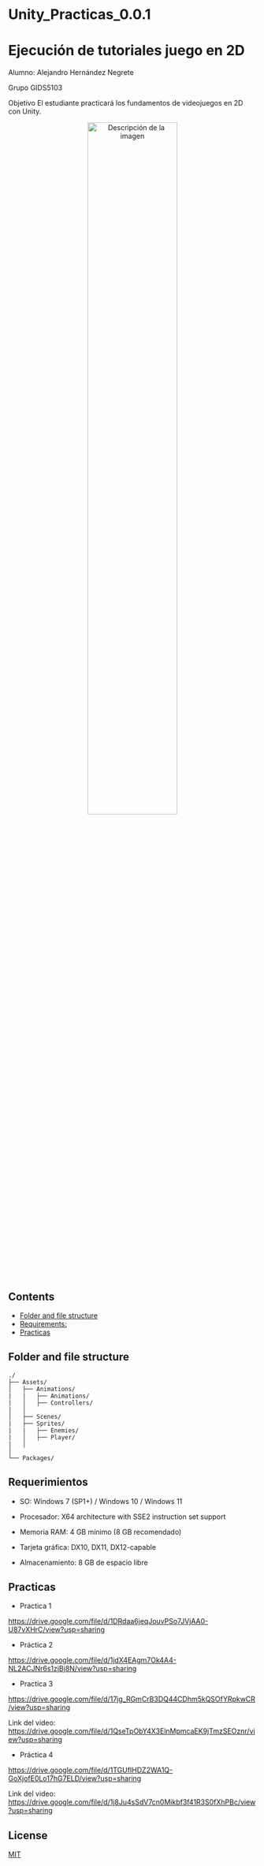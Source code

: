 # Unity_Practicas_0.0.1
# Ejecución de tutoriales juego en 2D 

Alumno: Alejandro Hernández Negrete

Grupo GIDS5103

Objetivo
El estudiante practicará los fundamentos de videojuegos en 2D con Unity.



<p align="center">
  <img src="https://encrypted-tbn0.gstatic.com/images?q=tbn:ANd9GcRf9oYjAjQvY7TIldEY95WkvDe8Emb83C6FTQ&s" width="60%" alt="Descripción de la imagen">
</p>

## Contents

- [Folder and file structure](#folder-and-file-structure)
- [Requirements:](#requirements)
- [Practicas](#practicas)

## Folder and file structure

```
./
├── Assets/                                      
│   ├── Animations/                                  
|   |   ├── Animations/                          
|   │   ├── Controllers/                                         
|   │
│   ├── Scenes/                                    
|   ├── Sprites/                                 
|   |   ├── Enemies/                            
|   │   ├── Player/                           
|   │                               
│
└── Packages/                                     

```

## Requerimientos

- SO: Windows 7 (SP1+) / Windows 10 / Windows 11

- Procesador: X64 architecture with SSE2 instruction set support

- Memoria RAM: 4 GB mínimo (8 GB recomendado)

- Tarjeta gráfica: DX10, DX11, DX12-capable

- Almacenamiento: 8 GB de espacio libre

## Practicas



- Practica 1

https://drive.google.com/file/d/1DRdaa6jeqJouvPSo7JVjAA0-U87vXHrC/view?usp=sharing



- Práctica 2

https://drive.google.com/file/d/1jdX4EAgm7Ok4A4-NL2ACJNr6s1zjBj8N/view?usp=sharing 



- Practica 3

https://drive.google.com/file/d/17jg_RGmCrB3DQ44CDhm5kQSOfYRpkwCR/view?usp=sharing 

Link del video: https://drive.google.com/file/d/1QseTpObY4X3ElnMpmcaEK9jTmzSEOznr/view?usp=sharing



- Práctica 4

https://drive.google.com/file/d/1TGUfIHDZ2WA1Q-GoXjofE0Lo17hG7ELD/view?usp=sharing 

Link del video: https://drive.google.com/file/d/1j8Ju4sSdV7cn0Mikbf3f41R3S0fXhPBc/view?usp=sharing











## License
[MIT](https://github.com/website-templates/portfolio_one-page-template/blob/master/LICENSE.md)
